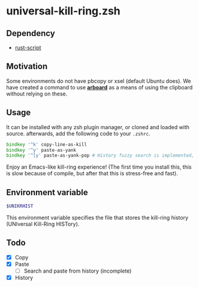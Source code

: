 # universal-kill-ring.zsh
## Dependency
- [rust-script](https://rust-script.org)

## Motivation
Some environments do not have pbcopy or xsel (default Ubuntu does). We have created a command to use [**arboard**](https://github.com/1Password/arboard) as a means of using the clipboard without relying on these.

## Usage
It can be installed with any zsh plugin manager, or cloned and loaded with source. afterwards, add the following code to your `.zshrc`.

```zsh
bindkey '^k' copy-line-as-kill
bindkey '^y' paste-as-yank
bindkey '^[y' paste-as-yank-pop # History fuzzy search is implemented, but does not work well as yank
```

Enjoy an Emacs-like kill-ring experience! (The first time you install this, this is slow because of compile, but after that this is stress-free and fast).

## Environment variable
``` zsh
$UNIKRHIST
```
This environment variable specifies the file that stores the kill-ring history (UNIversal Kill-Ring HISTory).

## Todo
- [x] Copy
- [x] Paste
  - [ ] Search and paste from history (incomplete)
- [x] History
